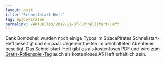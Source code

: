 ```yaml
---
layout: post
title: "Schnellstart-Heft"
tag: SpacePirates
permalink: /Aktuelles/2012-11-07-Schnellstart-Heft
---
```


Dank Bombshell wurden noch einige Typos im SpacePirates Schnellstart-Heft beseitigt und ein paar Ungereimtheiten im beinhalteten Abenteuer beseitigt. Das Schnellstart-Heft gibt es als kostenloses PDF und wird zum [Gratis-Rollenspiel-Tag](http://gratisrollenspieltag.de/) auch als kostenloses A5 Heft erhältlich sein.
